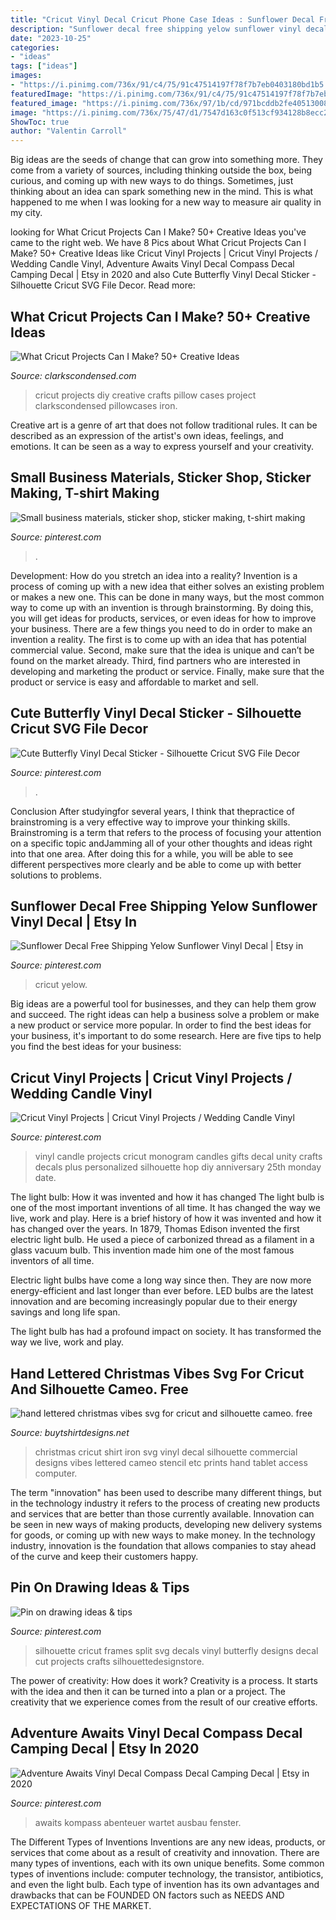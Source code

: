 ```yaml
---
title: "Cricut Vinyl Decal Cricut Phone Case Ideas : Sunflower Decal Free Shipping Yelow Sunflower Vinyl Decal"
description: "Sunflower decal free shipping yelow sunflower vinyl decal"
date: "2023-10-25"
categories:
- "ideas"
tags: ["ideas"]
images:
- "https://i.pinimg.com/736x/91/c4/75/91c47514197f78f7b7eb0403180bd1b5.jpg"
featuredImage: "https://i.pinimg.com/736x/91/c4/75/91c47514197f78f7b7eb0403180bd1b5.jpg"
featured_image: "https://i.pinimg.com/736x/97/1b/cd/971bcddb2fe40513008224e2f4ff06d9--silhouette-store-silhouette-files.jpg"
image: "https://i.pinimg.com/736x/75/47/d1/7547d163c0f513cf934128b8ecc26a3d.jpg"
ShowToc: true
author: "Valentin Carroll"
---
```



Big ideas are the seeds of change that can grow into something more. They come from a variety of sources, including thinking outside the box, being curious, and coming up with new ways to do things. Sometimes, just thinking about an idea can spark something new in the mind. This is what happened to me when I was looking for a new way to measure air quality in my city.

	

		
looking for What Cricut Projects Can I Make? 50+ Creative Ideas you've came to the right web. We have 8 Pics about What Cricut Projects Can I Make? 50+ Creative Ideas like Cricut Vinyl Projects | Cricut Vinyl Projects / Wedding Candle Vinyl, Adventure Awaits Vinyl Decal Compass Decal Camping Decal | Etsy in 2020 and also Cute Butterfly Vinyl Decal Sticker - Silhouette Cricut SVG File Decor. Read more:
		
    
## What Cricut Projects Can I Make? 50+ Creative Ideas

<img loading=lazy src="https://i1.wp.com/www.clarkscondensed.com/wp-content/uploads/2017/01/neon-heat-transfer-pillowcases-7.jpg?resize=576%2C776&amp;ssl=1" onerror="this.onerror=null;this.src='https://tse4.mm.bing.net/th?id=OIP.IAQMa_QNz1PRVH413quacAHaJ-&amp;pid=15.1';" alt="What Cricut Projects Can I Make? 50+ Creative Ideas">

_Source: clarkscondensed.com_

>cricut projects diy creative crafts pillow cases project clarkscondensed pillowcases iron. 

	

Creative art is a genre of art that does not follow traditional rules. It can be described as an expression of the artist's own ideas, feelings, and emotions. It can be seen as a way to express yourself and your creativity.

    
## Small Business Materials, Sticker Shop, Sticker Making, T-shirt Making

<img loading=lazy src="https://i.pinimg.com/736x/94/aa/51/94aa51ed344bf24e559053182afbd197.jpg" onerror="this.onerror=null;this.src='https://tse2.mm.bing.net/th?id=OIP.qwrULjq3MO2tOJNB9GrQFgHaNK&amp;pid=15.1';" alt="Small business materials, sticker shop, sticker making, t-shirt making">

_Source: pinterest.com_

>. 

	

Development: How do you stretch an idea into a reality?
Invention is a process of coming up with a new idea that either solves an existing problem or makes a new one. This can be done in many ways, but the most common way to come up with an invention is through brainstorming. By doing this, you will get ideas for products, services, or even ideas for how to improve your business.
There are a few things you need to do in order to make an invention a reality. The first is to come up with an idea that has potential commercial value. Second, make sure that the idea is unique and can’t be found on the market already. Third, find partners who are interested in developing and marketing the product or service. Finally, make sure that the product or service is easy and affordable to market and sell.

    
## Cute Butterfly Vinyl Decal Sticker - Silhouette Cricut SVG File Decor

<img loading=lazy src="https://i.pinimg.com/736x/91/c4/75/91c47514197f78f7b7eb0403180bd1b5.jpg" onerror="this.onerror=null;this.src='https://tse3.mm.bing.net/th?id=OIP.2-7HthkvCiJ_fnvXcXBrdwHaHa&amp;pid=15.1';" alt="Cute Butterfly Vinyl Decal Sticker - Silhouette Cricut SVG File Decor">

_Source: pinterest.com_

>. 

	

Conclusion
After studyingfor several years, I think that thepractice of brainstroming is a very effective way to improve your thinking skills. Brainstroming is a term that refers to the process of focusing your attention on a specific topic andJamming all of your other thoughts and ideas right into that one area. After doing this for a while, you will be able to see different perspectives more clearly and be able to come up with better solutions to problems.

    
## Sunflower Decal Free Shipping Yelow Sunflower Vinyl Decal | Etsy In

<img loading=lazy src="https://i.pinimg.com/736x/75/47/d1/7547d163c0f513cf934128b8ecc26a3d.jpg" onerror="this.onerror=null;this.src='https://tse4.mm.bing.net/th?id=OIP.AXNoIJbvJtAfTfaX0zGqkAHaJ6&amp;pid=15.1';" alt="Sunflower Decal Free Shipping Yelow Sunflower Vinyl Decal | Etsy in">

_Source: pinterest.com_

>cricut yelow. 

	

Big ideas are a powerful tool for businesses, and they can help them grow and succeed. The right ideas can help a business solve a problem or make a new product or service more popular. In order to find the best ideas for your business, it's important to do some research. Here are five tips to help you find the best ideas for your business:

    
## Cricut Vinyl Projects | Cricut Vinyl Projects / Wedding Candle Vinyl

<img loading=lazy src="https://i.pinimg.com/originals/da/e1/8d/dae18d5e6c3fe352657102df2fd30157.jpg" onerror="this.onerror=null;this.src='https://tse1.mm.bing.net/th?id=OIP.LG3ubGsW2RaG2uv-Yj5KmAAAAA&amp;pid=15.1';" alt="Cricut Vinyl Projects | Cricut Vinyl Projects / Wedding Candle Vinyl">

_Source: pinterest.com_

>vinyl candle projects cricut monogram candles gifts decal unity crafts decals plus personalized silhouette hop diy anniversary 25th monday date. 

	

The light bulb: How it was invented and how it has changed
The light bulb is one of the most important inventions of all time. It has changed the way we live, work and play. Here is a brief history of how it was invented and how it has changed over the years.
In 1879, Thomas Edison invented the first electric light bulb. He used a piece of carbonized thread as a filament in a glass vacuum bulb. This invention made him one of the most famous inventors of all time.

Electric light bulbs have come a long way since then. They are now more energy-efficient and last longer than ever before. LED bulbs are the latest innovation and are becoming increasingly popular due to their energy savings and long life span.

The light bulb has had a profound impact on society. It has transformed the way we live, work and play.

    
## Hand Lettered Christmas Vibes Svg For Cricut And Silhouette Cameo. Free

<img loading=lazy src="https://www.buytshirtdesigns.net/wp-content/uploads/2019/12/christmas-800x800.jpg" onerror="this.onerror=null;this.src='https://tse3.mm.bing.net/th?id=OIP.bcKVStypbZV7JvUB6mx2OAHaHa&amp;pid=15.1';" alt="hand lettered christmas vibes svg for cricut and silhouette cameo. free">

_Source: buytshirtdesigns.net_

>christmas cricut shirt iron svg vinyl decal silhouette commercial designs vibes lettered cameo stencil etc prints hand tablet access computer. 

	

The term "innovation" has been used to describe many different things, but in the technology industry it refers to the process of creating new products and services that are better than those currently available. Innovation can be seen in new ways of making products, developing new delivery systems for goods, or coming up with new ways to make money. In the technology industry, innovation is the foundation that allows companies to stay ahead of the curve and keep their customers happy.

    
## Pin On Drawing Ideas &amp; Tips

<img loading=lazy src="https://i.pinimg.com/736x/97/1b/cd/971bcddb2fe40513008224e2f4ff06d9--silhouette-store-silhouette-files.jpg" onerror="this.onerror=null;this.src='https://tse1.mm.bing.net/th?id=OIP.U9QJCGEh42SWwQb6NU0auAAAAA&amp;pid=15.1';" alt="Pin on drawing ideas &amp; tips">

_Source: pinterest.com_

>silhouette cricut frames split svg decals vinyl butterfly designs decal cut projects crafts silhouettedesignstore. 

	

The power of creativity: How does it work?
Creativity is a process. It starts with the idea and then it can be turned into a plan or a project. The creativity that we experience comes from the result of our creative efforts.

    
## Adventure Awaits Vinyl Decal Compass Decal Camping Decal | Etsy In 2020

<img loading=lazy src="https://i.pinimg.com/736x/c0/cf/a7/c0cfa7c4b8509cf5fb26be9d695e7779.jpg" onerror="this.onerror=null;this.src='https://tse3.mm.bing.net/th?id=OIP.t5Upvk3TPnrMOPyKrycZKQHaHa&amp;pid=15.1';" alt="Adventure Awaits Vinyl Decal Compass Decal Camping Decal | Etsy in 2020">

_Source: pinterest.com_

>awaits kompass abenteuer wartet ausbau fenster. 

	

The Different Types of Inventions
Inventions are any new ideas, products, or services that come about as a result of creativity and innovation. There are many types of inventions, each with its own unique benefits. Some common types of inventions include: computer technology, the transistor, antibiotics, and even the light bulb. Each type of invention has its own advantages and drawbacks that can be FOUNDED ON factors such as NEEDS AND EXPECTATIONS OF THE MARKET.

